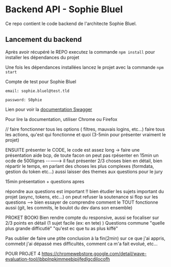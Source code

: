 # Backend API - Sophie Bluel

Ce repo contient le code backend de l'architecte Sophie Bluel. 

## Lancement du backend

Après avoir récupéré le REPO executez la commande `npm install` pour installer les dépendances du projet

Une fois les dépendances installées lancez le projet avec la commande `npm start`

Compte de test pour Sophie Bluel

```
email: sophie.bluel@test.tld

password: S0phie 
```
Lien pour voir la
[documentation Swagger](http://localhost:5678/api-docs/)

Pour lire la documentation, utiliser Chrome ou Firefox


// faire fonctionner tous les options ( filtres, mauvais logins, etc...) faire tous les actions, 
qu'est qui fonctionne et quoi (3-5min pour présenter vraiment le projet)

ENSUITE présenter le CODE, le code est assez long -> faire une présentation aide bcp, de toute facon on peut pas rpésenter en 15min un ocde de 500lignes
-----> il faut présenter 2/3 choses bien en détail, bien répartir le temps, en parlant des choses les plus complexes (formdata, gestion du token etc...)
aussi laisser des themes aux questions pour le jury

15min présentation + questions apres

répondre aux questions est important !! bien étudier les sujets important du projet (async, tokens, etc...) on peut refuser la soutenance si flop sur les questions --> bien essayer de comprendre comment le TOUT fonctionne aussi (git, les commits, le boulot du dev dans son ensemble)


PROKET BOOKI
Bien rendre compte du responsive, aussi se focaliser sur 2/3 points en détail (1 sujet facile (ex: en tete) )
Questions commune "quelle plus grande difficutlé" "qu'est ec que tu as plus kiffé" 


Pas oublier de faire une ptite conclusion à la fin(2min) sur ce que j'ai appris, commebt j'ai dépassé mes difficultés, comment ca m'a fait evolué, etc...


POUR PROJET 4
https://chromewebstore.google.com/detail/wave-evaluation-tool/jbbplnpkjmmeebjpijfedlgcdilocofh